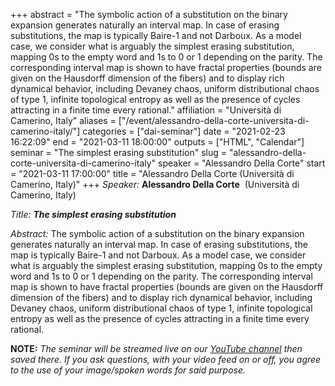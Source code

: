 +++
abstract = "The symbolic action of a substitution on the binary expansion generates naturally an interval map. In case of erasing substitutions, the map is typically Baire-1 and not Darboux. As a model case, we consider what is arguably the simplest erasing substitution, mapping 0s to the empty word and 1s to 0 or 1 depending on the parity. The corresponding interval map is shown to have fractal properties (bounds are given on the Hausdorff dimension of the fibers) and to display rich dynamical behavior, including Devaney chaos, uniform distributional chaos of type 1, infinite topological entropy as well as the presence of cycles attracting in a finite time every rational."
affiliation = "Università di Camerino, Italy"
aliases = ["/event/alessandro-della-corte-universita-di-camerino-italy/"]
categories = ["dai-seminar"]
date = "2021-02-23 16:22:09"
end = "2021-03-11 18:00:00"
outputs = ["HTML", "Calendar"]
seminar = "The simplest erasing substitution"
slug = "alessandro-della-corte-universita-di-camerino-italy"
speaker = "Alessandro Della Corte"
start = "2021-03-11 17:00:00"
title = "Alessandro Della Corte (Università di Camerino, Italy)"
+++
*Speaker:* **Alessandro Della Corte**  (Università di Camerino, Italy)

*Title:* ***The simplest erasing substitution***

*Abstract:* The symbolic action of a substitution on the binary
expansion generates naturally an interval map. In case of erasing
substitutions, the map is typically Baire-1 and not Darboux. As a model
case, we consider what is arguably the simplest erasing substitution,
mapping 0s to the empty word and 1s to 0 or 1 depending on the parity.
The corresponding interval map is shown to have fractal properties
(bounds are given on the Hausdorff dimension of the fibers) and to
display rich dynamical behavior, including Devaney chaos, uniform
distributional chaos of type 1, infinite topological entropy as well as
the presence of cycles attracting in a finite time every rational.

**NOTE:** *The seminar will be streamed live on our [YouTube
channel](https://www.youtube.com/channel/UCyNNg155G3iLS7l-qZjboyg) then
saved there. If you ask questions, with your video feed on or off, you
agree to the use of your image/spoken words for said purpose.*
